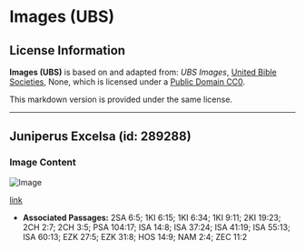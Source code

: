 # Images (UBS)

## License Information

**Images (UBS)** is based on and adapted from: _UBS Images_, [United Bible Societies](https://unitedbiblesocieties.org/), None, which is licensed under a [Public Domain CC0](https://creativecommons.org/public-domain/cc0/).

This markdown version is provided under the same license.



--------------------------------

## Juniperus Excelsa (id: 289288)

### Image Content

![Image](https://cdn.aquifer.bible/aquifer-content/resources/Media/WEB-0562_juniperus_excelsa.jpg)

[link](https://cdn.aquifer.bible/aquifer-content/resources/Media/WEB-0562_juniperus_excelsa.jpg)

* **Associated Passages:** 2SA 6:5; 1KI 6:15; 1KI 6:34; 1KI 9:11; 2KI 19:23; 2CH 2:7; 2CH 3:5; PSA 104:17; ISA 14:8; ISA 37:24; ISA 41:19; ISA 55:13; ISA 60:13; EZK 27:5; EZK 31:8; HOS 14:9; NAM 2:4; ZEC 11:2

